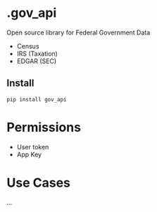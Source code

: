 # .gov_api

Open source library for Federal Government Data

- Census
- IRS (Taxation)
- EDGAR (SEC)

## Install
```
pip install gov_api
```

# Permissions

- User token
- App Key


# Use Cases
 
 ... 